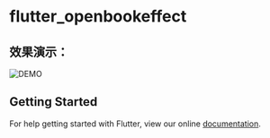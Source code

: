 # flutter_openbookeffect

## 效果演示：
![DEMO](https://github.com/debuggerx01/flutter_openbookeffect/blob/master/demo.gif?raw=true)

## Getting Started

For help getting started with Flutter, view our online
[documentation](https://flutter.io/).
